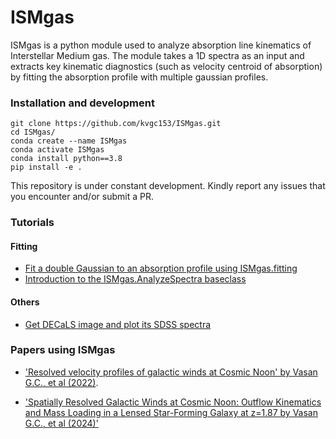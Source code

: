 # ISMgas

ISMgas is a python module used to analyze absorption line kinematics of Interstellar Medium gas. The module takes a 1D spectra as an input and extracts key kinematic diagnostics (such as velocity centroid of absorption) by fitting the absorption profile with multiple gaussian profiles. 

### Installation and development

```shell
git clone https://github.com/kvgc153/ISMgas.git
cd ISMgas/
conda create --name ISMgas
conda activate ISMgas
conda install python==3.8
pip install -e .
```


This repository is under constant development. Kindly report any issues that you encounter and/or submit a PR. 

### Tutorials

#### Fitting
- [Fit a double Gaussian to an absorption profile using ISMgas.fitting](ISMgas/fitting/README.md)
- [Introduction to the ISMgas.AnalyzeSpectra baseclass](ISMgas/spectra/README.md)


#### Others
- [Get DECaLS image and plot its SDSS spectra](spectra/examples/SDSS_and_decals.ipynb)


### Papers using ISMgas 

- ['Resolved velocity profiles of galactic winds at Cosmic Noon' by Vasan G.C., et al (2022)](https://ui.adsabs.harvard.edu/abs/2022arXiv220905508K/abstract).

- ['Spatially Resolved Galactic Winds at Cosmic Noon: Outflow Kinematics and Mass Loading in a Lensed Star-Forming Galaxy at z=1.87 by Vasan G.C., et al (2024)'](https://ui.adsabs.harvard.edu/abs/2024arXiv240200942K/abstract)

